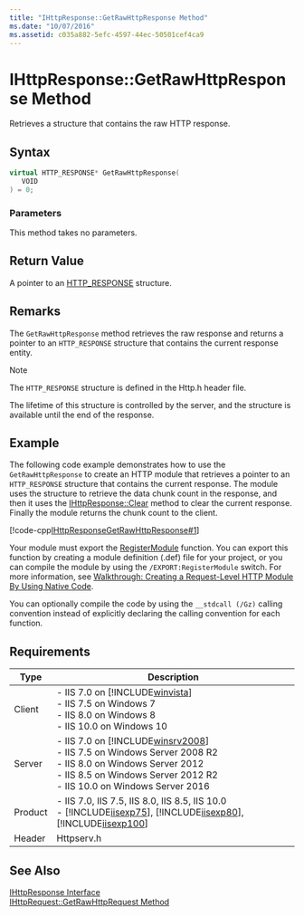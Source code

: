 ```yaml
---
title: "IHttpResponse::GetRawHttpResponse Method"
ms.date: "10/07/2016"
ms.assetid: c035a882-5efc-4597-44ec-50501cef4ca9
---
```

# IHttpResponse::GetRawHttpResponse Method
Retrieves a structure that contains the raw HTTP response.  
  
## Syntax  
  
```cpp  
virtual HTTP_RESPONSE* GetRawHttpResponse(  
   VOID  
) = 0;  
```  
  
### Parameters  
 This method takes no parameters.  
  
## Return Value  
 A pointer to an [HTTP_RESPONSE](https://go.microsoft.com/fwlink/?LinkId=56009) structure.  
  
## Remarks  
 The `GetRawHttpResponse` method retrieves the raw response and returns a pointer to an `HTTP_RESPONSE` structure that contains the current response entity.  
  
> [!NOTE]
>  The `HTTP_RESPONSE` structure is defined in the Http.h header file.  
  
 The lifetime of this structure is controlled by the server, and the structure is available until the end of the response.  
  
## Example  
 The following code example demonstrates how to use the `GetRawHttpResponse` to create an HTTP module that retrieves a pointer to an `HTTP_RESPONSE` structure that contains the current response. The module uses the structure to retrieve the data chunk count in the response, and then it uses the [IHttpResponse::Clear](../../web-development-reference/native-code-api-reference/ihttpresponse-clear-method.md) method to clear the current response. Finally the module returns the chunk count to the client.  
  
 [!code-cpp[IHttpResponseGetRawHttpResponse#1](~/samples/snippets/cpp/VS_Snippets_IIS/IIS7/IHttpResponseGetRawHttpResponse/cpp/IHttpResponseGetRawHttpResponse.cpp#1)]  
  
 Your module must export the [RegisterModule](../../web-development-reference/native-code-api-reference/pfn-registermodule-function.md) function. You can export this function by creating a module definition (.def) file for your project, or you can compile the module by using the `/EXPORT:RegisterModule` switch. For more information, see [Walkthrough: Creating a Request-Level HTTP Module By Using Native Code](../../web-development-reference/native-code-development-overview/walkthrough-creating-a-request-level-http-module-by-using-native-code.md).  
  
 You can optionally compile the code by using the `__stdcall (/Gz)` calling convention instead of explicitly declaring the calling convention for each function.  
  
## Requirements  
  
|Type|Description|  
|----------|-----------------|  
|Client|-   IIS 7.0 on [!INCLUDE[winvista](../../wmi-provider/includes/winvista-md.md)]<br />-   IIS 7.5 on Windows 7<br />-   IIS 8.0 on Windows 8<br />-   IIS 10.0 on Windows 10|  
|Server|-   IIS 7.0 on [!INCLUDE[winsrv2008](../../wmi-provider/includes/winsrv2008-md.md)]<br />-   IIS 7.5 on Windows Server 2008 R2<br />-   IIS 8.0 on Windows Server 2012<br />-   IIS 8.5 on Windows Server 2012 R2<br />-   IIS 10.0 on Windows Server 2016|  
|Product|-   IIS 7.0, IIS 7.5, IIS 8.0, IIS 8.5, IIS 10.0<br />-   [!INCLUDE[iisexp75](../../web-development-reference/native-code-api-reference/includes/iisexp75-md.md)], [!INCLUDE[iisexp80](../../web-development-reference/native-code-api-reference/includes/iisexp80-md.md)], [!INCLUDE[iisexp100](../../web-development-reference/native-code-api-reference/includes/iisexp100-md.md)]|  
|Header|Httpserv.h|  
  
## See Also  
 [IHttpResponse Interface](../../web-development-reference/native-code-api-reference/ihttpresponse-interface.md)   
 [IHttpRequest::GetRawHttpRequest Method](../../web-development-reference/native-code-api-reference/ihttprequest-getrawhttprequest-method.md)